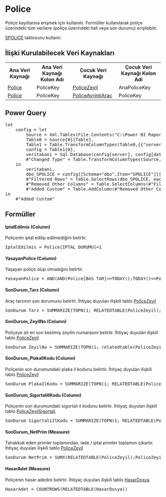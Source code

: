 <h1>Police</h1>
Poliçe kayıtlarına erişmek için kullanılır. Formüller kullanılarak poliçe üzerindeki tüm verilere (poliçe üzerindeki hali veya son durumu) erişilebilir.

<a href="../Tablolar/SPOLICE.md">SPOLICE</a> tablosunu kullanır.

<h2>İlişki Kurulabilecek Veri Kaynakları</h2>
<table>
<tr>
<th>Ana Veri Kaynağı</th>
<th>Ana Veri Kaynağı Kolon Adı</th>
<th>Çocuk Veri Kaynağı</th>
<th>Çocuk Veri Kaynağı Kolon Adi</th>
</tr>
<tr>
<td><a href="../VeriKaynaklari/Police.md">Police</a></td>
<td>PoliceKey</td>
<td><a href="../VeriKaynaklari/PoliceZeyil.md">PoliceZeyil</a></td>
<td>AnaPoliceKey</td>
</tr>
<tr>
<td><a href="../VeriKaynaklari/Police.md">Police</a></td>
<td>PoliceKey</td>
<td><a href="../VeriKaynaklari/PoliceAyrintiArac.md">PoliceAyrintiArac</a></td>
<td>PoliceKey</td>
</tr>
</table>


<h2>Power Query</h2>
<pre>
let
    config = let
        Source = Xml.Tables(File.Contents("C:\Power BI Raporlar\config.xml")),
        Table0 = Source{0}[Table],
        Table1 = Table.TransformColumnTypes(Table0,{{"server", type text}, {"database", type text}}),
        config = Table1{0},
        veritabani = Sql.Database(config[server], config[database]),
        #"Changed Type" = Table.TransformColumnTypes(Source,{{"server", type text}, {"database", type text}})
    in
        veritabani,
        dbo_SPOLICE = config{[Schema="dbo",Item="SPOLICE"]}[Data],
        #"Filtered Rows" = Table.SelectRows(dbo_SPOLICE, each ([IPT_KAYIT] = "I" or [IPT_KAYIT] = "K") and ([ZEYL_NO] = "   ")),
        #"Removed Other Columns" = Table.SelectColumns(#"Filtered Rows",{"YIL", "ACENTA", "BRANS", "POLICE_NO", "ZEYLKOD2", "ZEYL_KODU", "ZEYL_NO", "TECDIT_NO", "IPT_KAYIT", "BAS_TAR", "BIT_TAR", "TANZIM_TAR", "UW_YEAR", "TANZIM_YER", "KISI_SAYI", "PRIM", "TARIFE_BAS", "ACE_BOLGE_KODU", "IPTAL_DURUMU", "IPTAL_TARIHI", "ORTAK_NO", "ARAC_TARZ"}),
        #"Added Custom" = Table.AddColumn(#"Removed Other Columns", "PoliceKey", each [ACENTA]&"_"&[BRANS]&"_"&[POLICE_NO]&"_"&[TECDIT_NO]&"_"&[ZEYL_NO])
in
    #"Added Custom"
</pre>

<h2>Formüller</h2>

<h4>IptalEdilmis (Column)</h4>
Poliçenin iptal edilip edilmediğini belirtir.
<pre>IptalEdilmis = Police[IPTAL_DURUMU]=1</pre>

<h4>YasayanPolice (Column)</h4>
Yaşayan poliçe olup olmadığını belirtir. 
<pre>YasayanPolice = AND(AND(Police[BAS_TAR]<=TODAY();TODAY()<=Police[BIT_TAR]);NOT(Police[IptalEdilmis]))</pre>

<h4>SonDurum_Tarz (Column)</h4>
Araç tarzının son durumunu belirtir. İhtiyaç duyulan ilişkili tablo <a href="../VeriKaynaklari/PoliceZeyil.md">PoliceZeyil</a>
<pre>SonDurum_Tarz = SUMMARIZE(TOPN(1; RELATEDTABLE(PoliceZeyil); PoliceZeyil[ZEYL_NO];DESC);[ARAC_TARZ])</pre>

<h4>SonDurum_ZeyilNo (Column)</h4>
Poliçeye ait en son kesilmiş zeyilin numarasını belirtir. İhtiyaç duyulan ilişkili tablo <a href="../VeriKaynaklari/PoliceZeyil.md">PoliceZeyil</a>
<pre>SonDurum_ZeyilNo = SUMMARIZE(TOPN(1; relatedtable(PoliceZeyil); PoliceZeyil[ZEYL_NO];DESC);[ZEYL_NO])</pre>

<h4>SonDurum_PlakaIlKodu (Column)</h4>
Poliçenin son durumundaki plaka il kodunu belirtir. İhtiyaç duyulan ilişkili tablo <a href="../VeriKaynaklari/PoliceZeyil.md">PoliceZeyil</a>
<pre>SonDurum_PlakaIlKodu = SUMMARIZE(TOPN(1; RELATEDTABLE(PoliceZeyil); PoliceZeyil[ZEYL_NO];DESC);[PlakaIlKodu])</pre>

<h4>SonDurum_SigortaliIlKodu (Column)</h4>
Poliçenin son durumundaki sigortalı il kodunu belirtir. İhtiyaç duyulan ilişkili tablo <a href="../VeriKaynaklari/PoliceZeyilSigortali.md">PoliceZeyilSigortali</a>
<pre>SonDurum_SigortaliIlKodu = SUMMARIZE(TOPN(1; RELATEDTABLE(PoliceZeyilSigortali); PoliceZeyilSigortali[MZEYL_NO];DESC);[IL_KODU])</pre>

<h4>SonDurum_NetPrim (Measure)</h4>
Tahakkuk eden primler toplamından, iade / iptal primler toplamını çıkartır. İhtiyaç duyulan ilişkili tablo <a href="../VeriKaynaklari/PoliceZeyil.md">PoliceZeyil</a>
<pre>SonDurum_NetPrim = SUMX(RELATEDTABLE(PoliceZeyil);PoliceZeyil[NetPrim])</pre>

<h4>HasarAdet (Measure)</h4>
Poliçenin hasar adedini belirtir. İhtiyaç duyulan ilişkili tablo <a href="../VeriKaynaklari/HasarDosya.md">HasarDosya</a>
<pre>HasarAdet = COUNTROWS(RELATEDTABLE(HasarDosya))</pre>




